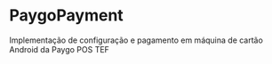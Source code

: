 # PaygoPayment
Implementação de configuração e pagamento em máquina de cartão Android da Paygo POS TEF
